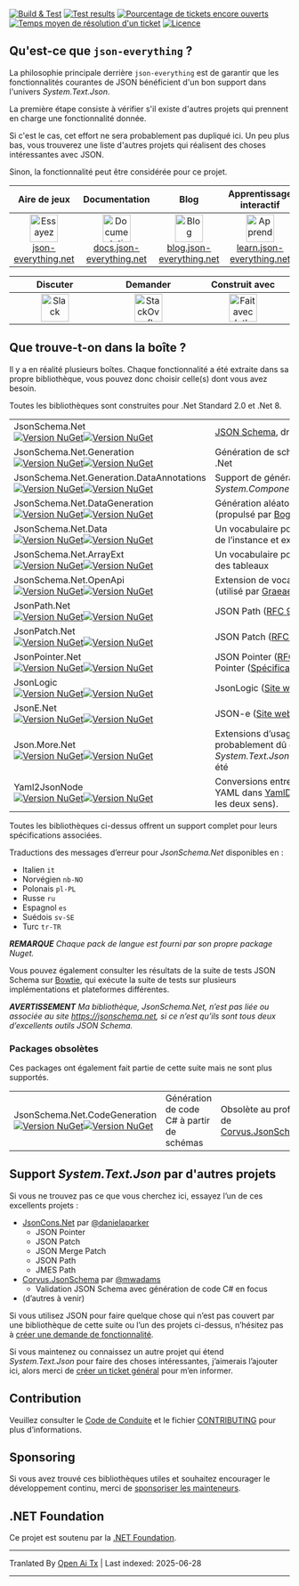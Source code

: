 [![Build & Test](https://github.com/json-everything/json-everything/actions/workflows/dotnet-core.yml/badge.svg?branch=master&event=push)](https://github.com/json-everything/json-everything/actions/workflows/dotnet-core.yml)
[![Test results](https://img.shields.io/endpoint?url=https://gist.githubusercontent.com/gregsdennis/28607f2d276032f4d9a7f2c807e44df7/raw/test-results-badge.json)](https://github.com/json-everything/json-everything/actions?query=workflow%3A%22Build+%26+Test%22)
[![Pourcentage de tickets encore ouverts](http://isitmaintained.com/badge/open/json-everything/json-everything.svg)](https://github.com/json-everything/json-everything/issues "Pourcentage de tickets encore ouverts")
[![Temps moyen de résolution d'un ticket](http://isitmaintained.com/badge/resolution/json-everything/json-everything.svg)](https://github.com/json-everything/json-everything/issues "Temps moyen de résolution d'un ticket")
[![Licence](https://img.shields.io/github/license/json-everything/json-everything)](https://github.com/json-everything/json-everything/blob/master/LICENSE)

## Qu'est-ce que `json-everything` ?

La philosophie principale derrière `json-everything` est de garantir que les fonctionnalités courantes de JSON bénéficient d'un bon support dans l'univers _System.Text.Json_.

La première étape consiste à vérifier s'il existe d'autres projets qui prennent en charge une fonctionnalité donnée.

Si c'est le cas, cet effort ne sera probablement pas dupliqué ici. Un peu plus bas, vous trouverez une liste d'autres projets qui réalisent des choses intéressantes avec JSON.

Sinon, la fonctionnalité peut être considérée pour ce projet.

<table>
<thead>
<tr>
<th width="207">Aire de jeux</th>
<th width="207">Documentation</th>
<th width="207">Blog</th>
<th width="207">Apprentissage interactif</th>
</tr>
</thead>
<tbody>
<tr>
<td align="center"><a href="https://json-everything.net"><img src="https://raw.githubusercontent.com/json-everything/json-everything/master/Resources/json-animated.webp" alt="Essayez en ligne" title="Essayez en ligne" height="50"><br>json-everything.net</a></td>
<td align="center"><a href="https://docs.json-everything.net"><img src="https://raw.githubusercontent.com/json-everything/json-everything/master/Resources/docs-icon.png" alt="Documentation" title="Documentation" height="50"><br>docs.json-everything.net</a></td>
<td align="center"><a href="https://blog.json-everything.net"><img src="https://raw.githubusercontent.com/json-everything/json-everything/master/Resources/blog-icon.png" alt="Blog" title="Blog" height="50"><br>blog.json-everything.net</a></td>
<td align="center"><a href="https://learn.json-everything.net"><img src="https://raw.githubusercontent.com/json-everything/json-everything/master/Resources/learn-icon.png" alt="Apprendre" title="Apprendre" height="50"><br>learn.json-everything.net</a></td>
</tr>
</tbody>
</table>

<table>
<thead>
<tr>
<th width="276">Discuter</th>
<th width="276">Demander</th>
<th width="276">Construit avec</th>
</tr>
</thead>
<tbody>
<tr>
<td align="center"><a href="https://join.slack.com/t/json-everything/shared_invite/zt-4klcm69x-_MA8Z2ZSZ4JNu_d3lQOVPg"><img src="https://raw.githubusercontent.com/json-everything/json-everything/master/Resources/Slack.png" alt="Slack" title="Slack" height="50"></a></td>
<td align="center"><a href="https://stackoverflow.com/questions/tagged/json-everything"><img src="https://raw.githubusercontent.com/json-everything/json-everything/master/Resources/stackoverflow.png" alt="StackOverflow" title="StackOverflow" height="50"></a></td>
<td align="center"><a href="http://www.jetbrains.com/resharper"><img src="https://raw.githubusercontent.com/json-everything/json-everything/master/Resources/Resharper.svg" alt="Fait avec Jetbrains Resharper" title="Fait avec Jetbrains Resharper" height="50"></a></td>
</tr>
</tbody>
</table>

## Que trouve-t-on dans la boîte ?

Il y a en réalité plusieurs boîtes. Chaque fonctionnalité a été extraite dans sa propre bibliothèque, vous pouvez donc choisir celle(s) dont vous avez besoin.

Toutes les bibliothèques sont construites pour .Net Standard 2.0 et .Net 8.

<table>
<tbody>
<tr>
<td>JsonSchema.Net<br><a href="https://www.nuget.org/packages/JsonSchema.Net/"><img alt="Version NuGet" src="https://img.shields.io/nuget/vpre/JsonSchema.Net.svg?svg=true"></img><img alt="Version NuGet" src="https://img.shields.io/nuget/dt/JsonSchema.Net.svg?svg=true"></img></a></td>
<td><a href="https://json-schema.org">JSON Schema</a>, drafts 6 et supérieurs</td>
</tr>
<tr>
<td>JsonSchema.Net.Generation<br><a href="https://www.nuget.org/packages/JsonSchema.Net.Generation/"><img alt="Version NuGet" src="https://img.shields.io/nuget/vpre/JsonSchema.Net.Generation.svg?svg=true"></img><img alt="Version NuGet" src="https://img.shields.io/nuget/dt/JsonSchema.Net.Generation.svg?svg=true"></img></a></td>
<td>Génération de schémas à partir des types .Net</td>
</tr>
<tr>
<td>JsonSchema.Net.Generation.DataAnnotations<br><a href="https://www.nuget.org/packages/JsonSchema.Net.Generation.DataAnnotations/"><img alt="Version NuGet" src="https://img.shields.io/nuget/vpre/JsonSchema.Net.Generation.DataAnnotations.svg?svg=true"></img><img alt="Version NuGet" src="https://img.shields.io/nuget/dt/JsonSchema.Net.Generation.DataAnnotations.svg?svg=true"></img></a></td>
<td>Support de génération de schémas pour <em>System.ComponentModel.DataAnnotations</em>.</td>
</tr>
<tr>
<td>JsonSchema.Net.DataGeneration<br><a href="https://www.nuget.org/packages/JsonSchema.Net.DataGeneration/"><img alt="Version NuGet" src="https://img.shields.io/nuget/vpre/JsonSchema.Net.DataGeneration.svg?svg=true"></img><img alt="Version NuGet" src="https://img.shields.io/nuget/dt/JsonSchema.Net.DataGeneration.svg?svg=true"></img></a></td>
<td>Génération aléatoire de données d’instance (propulsé par <a href="https://github.com/bchavez/Bogus">Bogus</a>)</td>
</tr>
<tr>
<td>JsonSchema.Net.Data<br><a href="https://www.nuget.org/packages/JsonSchema.Net.Data/"><img alt="Version NuGet" src="https://img.shields.io/nuget/vpre/JsonSchema.Net.Data.svg?svg=true"></img><img alt="Version NuGet" src="https://img.shields.io/nuget/dt/JsonSchema.Net.Data.svg?svg=true"></img></a></td>
<td>Un vocabulaire pour accéder aux données de l’instance et externes</td>
</tr>
<tr>
<td>JsonSchema.Net.ArrayExt<br><a href="https://www.nuget.org/packages/JsonSchema.Net.ArrayExt/"><img alt="Version NuGet" src="https://img.shields.io/nuget/vpre/JsonSchema.Net.ArrayExt.svg?svg=true"></img><img alt="Version NuGet" src="https://img.shields.io/nuget/dt/JsonSchema.Net.ArrayExt.svg?svg=true"></img></a></td>
<td>Un vocabulaire pour étendre la validation des tableaux</td>
</tr>
<tr>
<td>JsonSchema.Net.OpenApi<br><a href="https://www.nuget.org/packages/JsonSchema.Net.OpenApi/"><img alt="Version NuGet" src="https://img.shields.io/nuget/vpre/JsonSchema.Net.OpenApi.svg?svg=true"></img><img alt="Version NuGet" src="https://img.shields.io/nuget/dt/JsonSchema.Net.OpenApi.svg?svg=true"></img></a></td>
<td>Extension de vocabulaire <a href="https://www.openapis.org/">OpenApi 3.1</a> (utilisé par <a href="https://github.com/gregsdennis/Graeae">Graeae</a>)</td>
</tr>
<tr>
<td>JsonPath.Net<br><a href="https://www.nuget.org/packages/JsonPath.Net/"><img alt="Version NuGet" src="https://img.shields.io/nuget/vpre/JsonPath.Net.svg?svg=true"></img><img alt="Version NuGet" src="https://img.shields.io/nuget/dt/JsonPath.Net.svg?svg=true"></img></a></td>
<td>JSON Path (<a href="https://tools.ietf.org/html/rfc9535">RFC 9535</a>)</td>
</tr>
<tr>
<td>JsonPatch.Net<br><a href="https://www.nuget.org/packages/JsonPatch.Net/"><img alt="Version NuGet" src="https://img.shields.io/nuget/vpre/JsonPatch.Net.svg?svg=true"></img><img alt="Version NuGet" src="https://img.shields.io/nuget/dt/JsonPatch.Net.svg?svg=true"></img></a></td>
<td>JSON Patch (<a href="https://tools.ietf.org/html/rfc6902">RFC 6902</a>)</td>
</tr>
<tr>
<td>JsonPointer.Net<br><a href="https://www.nuget.org/packages/JsonPointer.Net/"><img alt="Version NuGet" src="https://img.shields.io/nuget/vpre/JsonPointer.Net.svg?svg=true"></img><img alt="Version NuGet" src="https://img.shields.io/nuget/dt/JsonPointer.Net.svg?svg=true"></img></a></td>
<td>JSON Pointer (<a href="https://tools.ietf.org/html/rfc6901">RFC 6901</a>) et Relative JSON Pointer (<a href="https://tools.ietf.org/id/draft-handrews-relative-json-pointer-00.html">Spécification</a>)</td>
</tr>
<tr>
<td>JsonLogic<br><a href="https://www.nuget.org/packages/JsonLogic/"><img alt="Version NuGet" src="https://img.shields.io/nuget/vpre/JsonLogic.svg?svg=true"></img><img alt="Version NuGet" src="https://img.shields.io/nuget/dt/JsonLogic.svg?svg=true"></img></a></td>
<td>JsonLogic (<a href="https://jsonlogic.com">Site web</a>)</td>
</tr>
<tr>
<td>JsonE.Net<br><a href="https://www.nuget.org/packages/JsonE.Net/"><img alt="Version NuGet" src="https://img.shields.io/nuget/vpre/JsonE.Net.svg?svg=true"></img><img alt="Version NuGet" src="https://img.shields.io/nuget/dt/JsonE.Net.svg?svg=true"></img></a></td>
<td>JSON-e (<a href="https://json-e.js.org/">Site web</a>)</td>
</tr>
<tr>
<td>Json.More.Net<br><a href="https://www.nuget.org/packages/Json.More.Net/"><img alt="Version NuGet" src="https://img.shields.io/nuget/vpre/Json.More.Net.svg?svg=true"></img><img alt="Version NuGet" src="https://img.shields.io/nuget/dt/Json.More.Net.svg?svg=true"></img></a></td>
<td>Extensions d’usage général qui auraient probablement dû être incluses dans <em>System.Text.Json[.Nodes]</em> mais ne l’ont pas été</td>
</tr>
<tr>
<td>Yaml2JsonNode<br><a href="https://www.nuget.org/packages/Yaml2JsonNode/"><img alt="Version NuGet" src="https://img.shields.io/nuget/vpre/Yaml2JsonNode.svg?svg=true"></img><img alt="Version NuGet" src="https://img.shields.io/nuget/dt/Yaml2JsonNode.svg?svg=true"></img></a></td>
<td>Conversions entre le modèle de document YAML dans <a href="https://github.com/aaubry/YamlDotNet">YamlDotNet</a> et <code>JsonNode</code> (dans les deux sens).</td>
</tr>
</tbody>
</table>

Toutes les bibliothèques ci-dessus offrent un support complet pour leurs spécifications associées.

Traductions des messages d’erreur pour _JsonSchema.Net_ disponibles en :

- Italien `it`
- Norvégien `nb-NO`
- Polonais `pl-PL`
- Russe `ru`
- Espagnol `es`
- Suédois `sv-SE`
- Turc `tr-TR`

***REMARQUE** Chaque pack de langue est fourni par son propre package Nuget.*

Vous pouvez également consulter les résultats de la suite de tests JSON Schema sur [Bowtie](https://bowtie-json-schema.github.io/bowtie), qui exécute la suite de tests sur plusieurs implémentations et plateformes différentes.

***AVERTISSEMENT** Ma bibliothèque, _JsonSchema.Net_, n’est pas liée ou associée au site https://jsonschema.net, si ce n’est qu’ils sont tous deux d’excellents outils JSON Schema.*

### Packages obsolètes

Ces packages ont également fait partie de cette suite mais ne sont plus supportés.

<table>
<tbody>
<tr>
<td>JsonSchema.Net.CodeGeneration<br><a href="https://www.nuget.org/packages/JsonSchema.Net.CodeGeneration/"><img alt="Version NuGet" src="https://img.shields.io/nuget/vpre/JsonSchema.Net.CodeGeneration.svg?svg=true"></img><img alt="Version NuGet" src="https://img.shields.io/nuget/dt/JsonSchema.Net.CodeGeneration.svg?svg=true"></img></a></td>
<td>Génération de code C# à partir de schémas</td>
<td>Obsolète au profit de <a href="https://github.com/corvus-dotnet/Corvus.JsonSchema">Corvus.JsonSchema</a></td>
</tr>
</tbody>
</table>


## Support _System.Text.Json_ par d'autres projets

Si vous ne trouvez pas ce que vous cherchez ici, essayez l’un de ces excellents projets :

- [JsonCons.Net](https://github.com/danielaparker/JsonCons.Net) par [@danielaparker](https://github.com/danielaparker)
  - JSON Pointer
  - JSON Patch
  - JSON Merge Patch
  - JSON Path
  - JMES Path
- [Corvus.JsonSchema](https://github.com/corvus-dotnet/Corvus.JsonSchema) par [@mwadams](https://github.com/mwadams)
  - Validation JSON Schema avec génération de code C# en focus
- (d’autres à venir)

Si vous utilisez JSON pour faire quelque chose qui n’est pas couvert par une bibliothèque de cette suite ou l’un des projets ci-dessus, n’hésitez pas à [créer une demande de fonctionnalité](https://github.com/json-everything/json-everything/issues/new?assignees=&labels=feature&projects=&template=New_function.yml).

Si vous maintenez ou connaissez un autre projet qui étend _System.Text.Json_ pour faire des choses intéressantes, j’aimerais l’ajouter ici, alors merci de [créer un ticket général](https://github.com/json-everything/json-everything/issues/new) pour m’en informer.

## Contribution

Veuillez consulter le [Code de Conduite](./CODE_OF_CONDUCT.md) et le fichier [CONTRIBUTING](./CONTRIBUTING.md) pour plus d’informations.

## Sponsoring

Si vous avez trouvé ces bibliothèques utiles et souhaitez encourager le développement continu, merci de [sponsoriser les mainteneurs](https://github.com/sponsors/gregsdennis).

## .NET Foundation

Ce projet est soutenu par la [.NET Foundation](https://dotnetfoundation.org).

---

Tranlated By [Open Ai Tx](https://github.com/OpenAiTx/OpenAiTx) | Last indexed: 2025-06-28

---